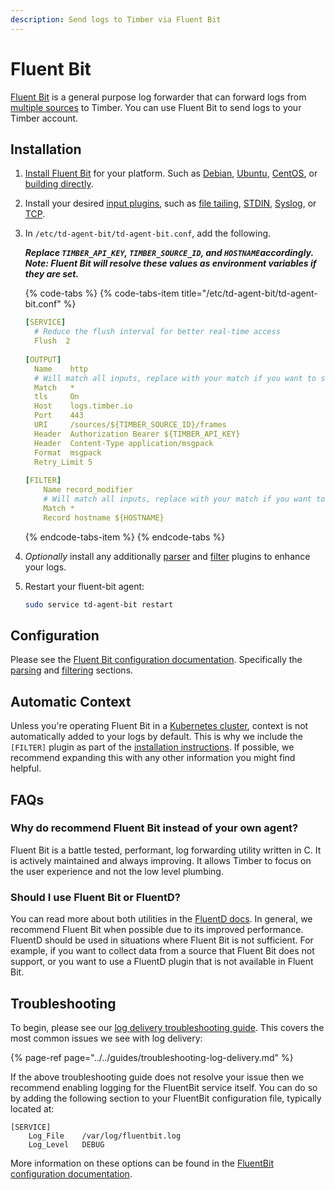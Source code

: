 ```yaml
---
description: Send logs to Timber via Fluent Bit
---
```


# Fluent Bit

[Fluent Bit](https://fluentbit.io/) is a general purpose log forwarder that can forward logs from [multiple sources](https://docs.fluentbit.io/manual/input) to Timber. You can use Fluent Bit to send logs to your Timber account.

## Installation

1. [Install Fluent Bit](https://docs.fluentbit.io/manual/installation) for your platform. Such as [Debian](https://docs.fluentbit.io/manual/installation/debian), [Ubuntu](https://docs.fluentbit.io/manual/installation/ubuntu), [CentOS](https://docs.fluentbit.io/manual/installation/redhat_centos), or [building directly](https://docs.fluentbit.io/manual/installation/build_install).
2. Install your desired [input plugins](https://docs.fluentbit.io/manual/input), such as [file tailing](https://docs.fluentbit.io/manual/input/tail), [STDIN](https://docs.fluentbit.io/manual/input/stdin), [Syslog](https://docs.fluentbit.io/manual/input/syslog), or [TCP](https://docs.fluentbit.io/manual/input/tcp).
3. In `/etc/td-agent-bit/td-agent-bit.conf`, add the following.  
  
   _**Replace `TIMBER_API_KEY`, `TIMBER_SOURCE_ID`, and `HOSTNAME`accordingly.  
   Note: Fluent Bit will resolve these values as environment variables if they are set.**_  


   {% code-tabs %}
   {% code-tabs-item title="/etc/td-agent-bit/td-agent-bit.conf" %}
   ```yaml
   [SERVICE]
     # Reduce the flush interval for better real-time access
     Flush  2
  
   [OUTPUT]
     Name    http
     # Will match all inputs, replace with your match if you want to send a subset
     Match   *
     tls     On
     Host    logs.timber.io
     Port    443
     URI     /sources/${TIMBER_SOURCE_ID}/frames
     Header  Authorization Bearer ${TIMBER_API_KEY}
     Header  Content-Type application/msgpack
     Format  msgpack
     Retry_Limit 5
  
   [FILTER]
       Name record_modifier
       # Will match all inputs, replace with your match if you want to send a subset
       Match *
       Record hostname ${HOSTNAME}
   ```
   {% endcode-tabs-item %}
   {% endcode-tabs %}

4. _Optionally_ install any additionally [parser](https://docs.fluentbit.io/manual/parser) and [filter](https://docs.fluentbit.io/manual/filter) plugins to enhance your logs.
5. Restart your fluent-bit agent:  


   ```bash
   sudo service td-agent-bit restart
   ```

## Configuration

Please see the [Fluent Bit configuration documentation](https://docs.fluentbit.io/manual/configuration). Specifically the [parsing](https://docs.fluentbit.io/manual/parser) and [filtering](https://docs.fluentbit.io/manual/filter) sections.

## Automatic Context

Unless you're operating Fluent Bit in a [Kubernetes cluster](../platforms/kubernetes.md), context is not automatically added to your logs by default. This is why we include the `[FILTER]` plugin as part of the [installation instructions](fluent-bit.md#installation). If possible, we recommend expanding this with any other information you might find helpful.

## FAQs

### Why do recommend Fluent Bit instead of your own agent?

Fluent Bit is a battle tested, performant, log forwarding utility written in C. It is actively maintained and always improving. It allows Timber to focus on the user experience and not the low level plumbing.

### Should I use Fluent Bit or FluentD?

You can read more about both utilities in the [FluentD docs](https://docs.fluentbit.io/manual/about/fluentd_and_fluentbit). In general, we recommend Fluent Bit when possible due to its improved performance. FluentD should be used in situations where Fluent Bit is not sufficient. For example, if you want to collect data from a source that Fluent Bit does not support, or you want to use a FluentD plugin that is not available in Fluent Bit.

## Troubleshooting

To begin, please see our [log delivery troubleshooting guide](../../guides/troubleshooting-log-delivery.md). This covers the most common issues we see with log delivery:

{% page-ref page="../../guides/troubleshooting-log-delivery.md" %}

If the above troubleshooting guide does not resolve your issue then we recommend enabling logging for the FluentBit service itself. You can do so by adding the following section to your FluentBit configuration file, typically located at:

```text
[SERVICE]
    Log_File    /var/log/fluentbit.log
    Log_Level   DEBUG
```

More information on these options can be found in the [FluentBit configuration documentation](https://docs.fluentbit.io/manual/service).

